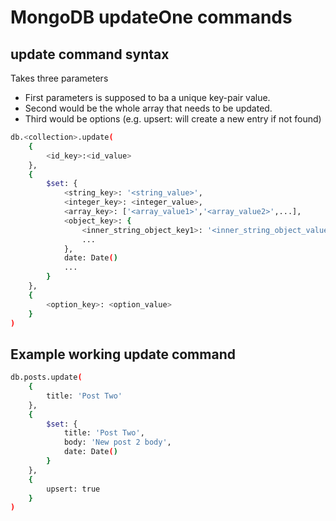 # MongoDB updateOne commands

## update command syntax
Takes three parameters
- First parameters is supposed to ba a unique key-pair value. 
- Second would be the whole array that needs to be updated.
- Third would be options (e.g. upsert: will create a new entry if not found)
```bash
db.<collection>.update(
	{ 
		<id_key>:<id_value> 
	},
	{
		$set: {
			<string_key>: '<string_value>',
			<integer_key>: <integer_value>,
			<array_key>: ['<array_value1>','<array_value2>',...],
			<object_key>: {
				<inner_string_object_key1>: '<inner_string_object_value>',
				...
			},
			date: Date()
			...
		}
	},
	{
		<option_key>: <option_value>
	}
)
```

## Example working update command
```bash
db.posts.update(
	{
		title: 'Post Two'
	},
	{
		$set: {
			title: 'Post Two',
			body: 'New post 2 body',
			date: Date()
		}
	},
	{
		upsert: true
	}
)
```